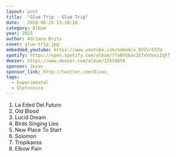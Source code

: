 ```yaml
---
layout: post
title:  "Glue Trip - Glue Trip"
date:   2016-06-15 13:18:28
category: Album
year: 2015
author: Adriano Brito
cover: glue-trip.jpg
embedded_youtube: https://www.youtube.com/embed/v_QVZsrE5TU
spotify: https://open.spotify.com/album/77vBVSbov2E7xVdvsiZqYf
deezer: https://www.deezer.com/album/12524850
sponsor: Jesus
sponsor_link: http://twitter.com/Dizas_
tags:
  - Experimental
  - Eletronico
---
```


1. La Eded Del Futuro
2. Old Blood
3.	Lucid Dream
4.	Birds Singing Lies
5.	New Place To Start
6.	Solomon
7.	Tropikaoss
8.	Elbow Pain
